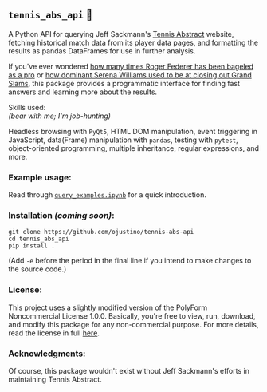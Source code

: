 ## `tennis_abs_api` 🎾

A Python API for querying Jeff Sackmann's
[Tennis Abstract](http://www.tennisabstract.com/) website, fetching historical
match data from its player data pages, and formatting the results as pandas
DataFrames for use in further analysis.

If you've ever wondered
[how many times Roger Federer has been bageled as a pro](
http://www.tennisabstract.com/cgi-bin/player-classic.cgi?p=RogerFederer&f=ACareerqqC2Q9)
or [how dominant Serena Williams used to be at closing out Grand Slams](
http://www.tennisabstract.com/cgi-bin/wplayer-classic.cgi?p=SerenaWilliams&f=Acx1995103020150810qqC0E0i1),
this package provides a programmatic interface for finding fast answers and
learning more about the results.

Skills used:
<br>
_(bear with me; I'm job-hunting)_

Headless browsing with `PyQt5`, HTML DOM manipulation, event triggering in
JavaScript, data(Frame) manipulation with `pandas`, testing with `pytest`,
object-oriented programming, multiple inheritance, regular expressions, and
more.

### Example usage:

Read through
[`query_examples.ipynb`](https://github.com/ojustino/tennis-abs-api/blob/master/query_examples.ipynb)
for a quick introduction.

### Installation ***(coming soon)***:

```
git clone https://github.com/ojustino/tennis-abs-api
cd tennis_abs_api
pip install .
```
(Add `-e` before the period in the final line if you intend to make changes to the source code.)

### License:

This project uses a slightly modified version of the PolyForm Noncommercial
License 1.0.0. Basically, you're free to view, run, download, and modify this
package for any non-commercial purpose. For more details, read the license in
full [here](https://github.com/ojustino/tennis-abs-api/blob/master/LICENSE.md).

### Acknowledgments:

Of course, this package wouldn't exist without Jeff Sackmann's efforts in
maintaining Tennis Abstract.

